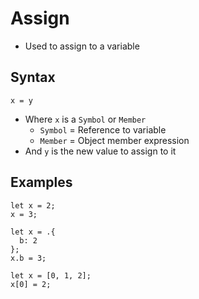 # Assign
- Used to assign to a variable

## Syntax
`x = y`
- Where `x` is a `Symbol` or `Member`
  - `Symbol` = Reference to variable
  - `Member` = Object member expression
- And `y` is the new value to assign to it

## Examples
```
let x = 2;
x = 3;
```
```
let x = .{
  b: 2
};
x.b = 3;
```
```
let x = [0, 1, 2];
x[0] = 2;
```
